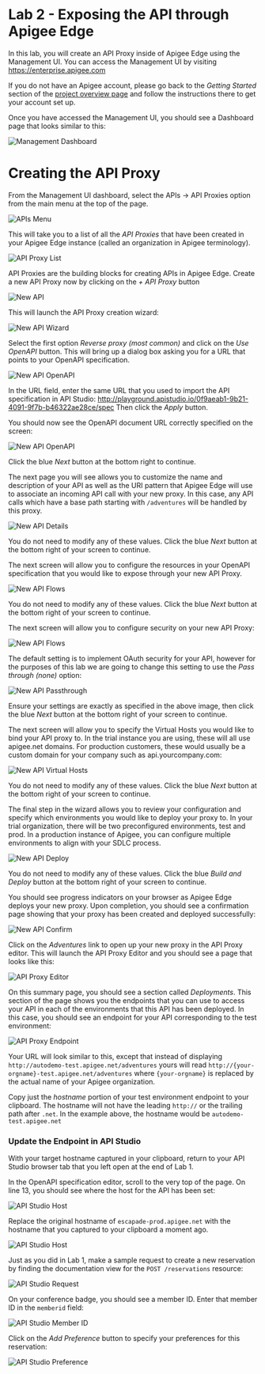 # Lab 2 - Exposing the API through Apigee Edge

In this lab, you will create an API Proxy inside of Apigee Edge using the Management UI. You can access the Management UI by visiting <a href="https://enterprise.apigee.com" target="_blank">https://enterprise.apigee.com</a>

If you do not have an Apigee account, please go back to the *Getting Started* section of the [project overview page](README.md) and follow the instructions there to get your account set up.

Once you have accessed the Management UI, you should see a Dashboard page that looks similar to this:

![Management Dashboard](management-ui.png)

# Creating the API Proxy

From the Management UI dashboard, select the APIs -> API Proxies option from the main menu at the top of the page. 

![APIs Menu](apis-menu.png)

This will take you to a list of all the *API Proxies* that have been created in your Apigee Edge instance (called an organization in Apigee terminology). 

![API Proxy List](proxies-list.png)

API Proxies are the building blocks for creating APIs in Apigee Edge. Create a new API Proxy now by clicking on the *+ API Proxy* button 

![New API](new-proxy.png)

This will launch the API Proxy creation wizard:

![New API Wizard](proxy-wizard.png)

Select the first option *Reverse proxy (most common)* and click on the *Use OpenAPI* button. This will bring up a dialog box asking you for a URL that points to your OpenAPI specification. 

![New API OpenAPI](proxy-openapi.png)

In the URL field, enter the same URL that you used to import the API specification in API Studio: <a href="http://playground.apistudio.io/0f9aeab1-9b21-4091-9f7b-b46322ae28ce/spec" target="_blank">http://playground.apistudio.io/0f9aeab1-9b21-4091-9f7b-b46322ae28ce/spec</a> Then click the *Apply* button.

You should now see the OpenAPI document URL correctly specified on the screen:

![New API OpenAPI](api-proxy-after-openapi.png)

Click the blue *Next* button at the bottom right to continue.

The next page you will see allows you to customize the name and description of your API as well as the URI pattern that Apigee Edge will use to associate an incoming API call with your new proxy. In this case, any API calls which have a base path starting with `/adventures` will be handled by this proxy. 

![New API Details](proxy-details.png)

You do not need to modify any of these values. Click the blue *Next* button at the bottom right of your screen to continue.

The next screen will allow you to configure the resources in your OpenAPI specification that you would like to expose through your new API Proxy.

![New API Flows](proxy-flows.png)

You do not need to modify any of these values. Click the blue *Next* button at the bottom right of your screen to continue.

The next screen will allow you to configure security on your new API Proxy:

![New API Flows](proxy-security.png)

The default setting is to implement OAuth security for your API, however for the purposes of this lab we are going to change this setting to use the *Pass through (none)* option:

![New API Passthrough](proxy-passthrough.png)

Ensure your settings are exactly as specified in the above image, then click the blue *Next* button at the bottom right of your screen to continue.

The next screen will allow you to specify the Virtual Hosts you would like to bind your API proxy to. In the trial instance you are using, these will all use apigee.net domains. For production customers, these would usually be a custom domain for your company such as api.yourcompany.com:

![New API Virtual Hosts](proxy-virtualhosts.png)

You do not need to modify any of these values. Click the blue *Next* button at the bottom right of your screen to continue.

The final step in the wizard allows you to review your configuration and specify which environments you would like to deploy your proxy to. In your trial organization, there will be two preconfigured environments, test and prod. In a production instance of Apigee, you can configure multiple environments to align with your SDLC process.

![New API Deploy](proxy-deploy.png)

You do not need to modify any of these values. Click the blue *Build and Deploy* button at the bottom right of your screen to continue.

You should see progress indicators on your browser as Apigee Edge deploys your new proxy. Upon completion, you should see a confirmation page showing that your proxy has been created and deployed successfully:

![New API Confirm](proxy-confirm.png)

Click on the *Adventures* link to open up your new proxy in the API Proxy editor. This will launch the API Proxy Editor and you should see a page that looks like this:

![API Proxy Editor](proxy-editor-summary.png)

On this summary page, you should see a section called *Deployments*. This section of the page shows you the endpoints that you can use to access your API in each of the environments that this API has been deployed. In this case, you should see an endpoint for your API corresponding to the test environment:

![API Proxy Endpoint](proxy-test-endpoint.png)

Your URL will look similar to this, except that instead of displaying `http://autodemo-test.apigee.net/adventures` yours will read `http://{your-orgname}-test.apigee.net/adventures` where `{your-orgname}` is replaced by the actual name of your Apigee organization. 

Copy just the *hostname* portion of your test environment endpoint to your clipboard. The hostname will not have the leading `http://` or the trailing path after `.net`. In the example above, the hostname would be `autodemo-test.apigee.net`

### Update the Endpoint in API Studio

With your target hostname captured in your clipboard, return to your API Studio browser tab that you left open at the end of Lab 1. 

In the OpenAPI specification editor, scroll to the very top of the page. On line 13, you should see where the host for the API has been set:

![API Studio Host](apistudio-original-host.png)

Replace the original hostname of `escapade-prod.apigee.net` with the hostname that you captured to your clipboard a moment ago.

![API Studio Host](apistudio-new-hostname.png)

Just as you did in Lab 1, make a sample request to create a new reservation by finding the documentation view for the `POST /reservations` resource:

![API Studio Request](apistudio-request.png)

On your conference badge, you should see a member ID. Enter that member ID in the `memberid` field:

![API Studio Member ID](apistudio-memberid.png)

Click on the *Add Preference* button to specify your preferences for this reservation:

![API Studio Preference](apistudio-prefs.png)





